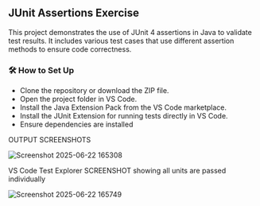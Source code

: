 ## JUnit Assertions Exercise
This project demonstrates the use of JUnit 4 assertions in Java to validate test results. It includes various test cases 
that use different assertion methods to ensure code correctness.

### 🛠️ How to Set Up
- Clone the repository or download the ZIP file.
- Open the project folder in VS Code.
- Install the Java Extension Pack from the VS Code marketplace.
- Install the JUnit Extension for running tests directly in VS Code.
- Ensure dependencies are installed

OUTPUT SCREENSHOTS

![Screenshot 2025-06-22 165308](https://github.com/user-attachments/assets/2b9925a0-ad89-433e-b5da-495b9cc91138)

VS Code Test Explorer SCREENSHOT showing all units are passed individually

![Screenshot 2025-06-22 165749](https://github.com/user-attachments/assets/8cd34a16-9b5e-4e3c-a93e-627bb9712251)

